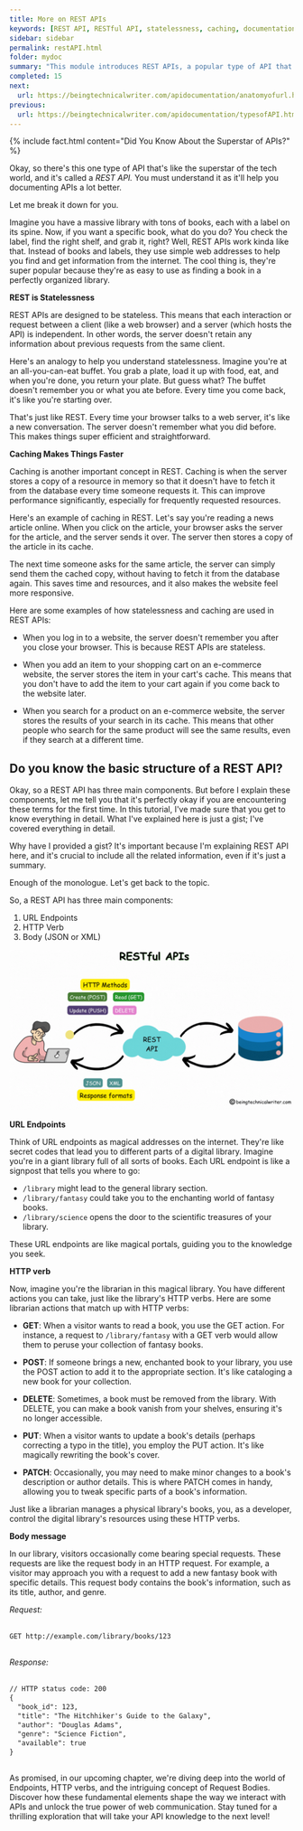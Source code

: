 ```yaml
---
title: More on REST APIs
keywords: [REST API, RESTful API, statelessness, caching, documentation, APIs, web development, Statelessness in REST APIs, Caching in REST APIs, REST APIs, Stateless interactions, API documentation]
sidebar: sidebar
permalink: restAPI.html
folder: mydoc
summary: "This module introduces REST APIs, a popular type of API that uses simple web addresses to help you find and get information from the internet. It covers the concepts of statelessness and caching, and how they are used in REST APIs. The module also provides examples of how REST APIs are used in real-world applications."
completed: 15
next:
  url: https://beingtechnicalwriter.com/apidocumentation/anatomyofurl.html
previous:
  url: https://beingtechnicalwriter.com/apidocumentation/typesofAPI.html
---
```


{% include fact.html content="Did You Know About the Superstar of APIs?" %}

Okay, so there's this one type of API that's like the superstar of the tech world, and it's called a *REST API.* You must understand it as it'll help you documenting APIs a lot better.

Let me break it down for you.

Imagine you have a massive library with tons of books, each with a label on its spine. Now, if you want a specific book, what do you do? You check the label, find the right shelf, and grab it, right? Well, REST APIs work kinda like that. Instead of books and labels, they use simple web addresses to help you find and get information from the internet. The cool thing is, they're super popular because they're as easy to use as finding a book in a perfectly organized library.

  <script async src="https://pagead2.googlesyndication.com/pagead/js/adsbygoogle.js?client=ca-pub-7149683584202371"
      crossorigin="anonymous"></script>
  <!-- AddTitleOne -->
  <ins class="adsbygoogle"
      style="display:block"
      data-ad-client="ca-pub-7149683584202371"
      data-ad-slot="7422872052"
      data-ad-format="auto"
      data-full-width-responsive="true"></ins>
  <script>
      (adsbygoogle = window.adsbygoogle || []).push({});
  </script>

**REST is Statelessness**

REST APIs are designed to be stateless. This means that each interaction or request between a client (like a web browser) and a server (which hosts the API) is independent. In other words, the server doesn't retain any information about previous requests from the same client.

Here's an analogy to help you understand statelessness. Imagine you're at an all-you-can-eat buffet. You grab a plate, load it up with food, eat, and when you're done, you return your plate. But guess what? The buffet doesn't remember you or what you ate before. Every time you come back, it's like you're starting over.

That's just like REST. Every time your browser talks to a web server, it's like a new conversation. The server doesn't remember what you did before. This makes things super efficient and straightforward.

**Caching Makes Things Faster**

Caching is another important concept in REST. Caching is when the server stores a copy of a resource in memory so that it doesn't have to fetch it from the database every time someone requests it. This can improve performance significantly, especially for frequently requested resources.

Here's an example of caching in REST. Let's say you're reading a news article online. When you click on the article, your browser asks the server for the article, and the server sends it over. The server then stores a copy of the article in its cache.

The next time someone asks for the same article, the server can simply send them the cached copy, without having to fetch it from the database again. This saves time and resources, and it also makes the website feel more responsive.

Here are some examples of how statelessness and caching are used in REST APIs:

* When you log in to a website, the server doesn't remember you after you close your browser. This is because REST APIs are stateless.

* When you add an item to your shopping cart on an e-commerce website, the server stores the item in your cart's cache. This means that you don't have to add the item to your cart again if you come back to the website later.

* When you search for a product on an e-commerce website, the server stores the results of your search in its cache. This means that other people who search for the same product will see the same results, even if they search at a different time.

## Do you know the basic structure of a REST API?
Okay, so a REST API has three main components. But before I explain these components, let me tell you that it's perfectly okay if you are encountering these terms for the first time. In this tutorial, I've made sure that you get to know everything in detail. What I've explained here is just a gist; I've covered everything in detail.

Why have I provided a gist? It's important because I'm explaining REST API here, and it's crucial to include all the related information, even if it's just a summary.

Enough of the monologue. Let's get back to the topic.

So, a REST API has three main components:

1. URL Endpoints
2. HTTP Verb
3. Body (JSON or XML)

<img src="./gif/RESTAPI.gif" alt="REST APIs">

**URL Endpoints**

Think of URL endpoints as magical addresses on the internet. They're like secret codes that lead you to different parts of a digital library. Imagine you're in a giant library full of all sorts of books. Each URL endpoint is like a signpost that tells you where to go:

- `/library` might lead to the general library section.
- `/library/fantasy` could take you to the enchanting world of fantasy books.
- `/library/science` opens the door to the scientific treasures of your library.

These URL endpoints are like magical portals, guiding you to the knowledge you seek.

**HTTP verb**

Now, imagine you're the librarian in this magical library. You have different actions you can take, just like the library's HTTP verbs. Here are some librarian actions that match up with HTTP verbs:

- **GET**: When a visitor wants to read a book, you use the GET action. For instance, a request to `/library/fantasy` with a GET verb would allow them to peruse your collection of fantasy books.

- **POST**: If someone brings a new, enchanted book to your library, you use the POST action to add it to the appropriate section. It's like cataloging a new book for your collection.

- **DELETE**: Sometimes, a book must be removed from the library. With DELETE, you can make a book vanish from your shelves, ensuring it's no longer accessible.

- **PUT**: When a visitor wants to update a book's details (perhaps correcting a typo in the title), you employ the PUT action. It's like magically rewriting the book's cover.

- **PATCH**: Occasionally, you may need to make minor changes to a book's description or author details. This is where PATCH comes in handy, allowing you to tweak specific parts of a book's information.

Just like a librarian manages a physical library's books, you, as a developer, control the digital library's resources using these HTTP verbs.

**Body message**

In our library, visitors occasionally come bearing special requests. These requests are like the request body in an HTTP request. For example, a visitor may approach you with a request to add a new fantasy book with specific details. This request body contains the book's information, such as its title, author, and genre.

*Request:*
<pre>
<code>
GET http://example.com/library/books/123
</code>
</pre>

*Response:*
<pre>
<code>
// HTTP status code: 200
{
  "book_id": 123,
  "title": "The Hitchhiker's Guide to the Galaxy",
  "author": "Douglas Adams",
  "genre": "Science Fiction",
  "available": true
}
</code>
</pre>

As promised, in our upcoming chapter, we're diving deep into the world of Endpoints, HTTP verbs, and the intriguing concept of Request Bodies. Discover how these fundamental elements shape the way we interact with APIs and unlock the true power of web communication. Stay tuned for a thrilling exploration that will take your API knowledge to the next level!